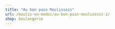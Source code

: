 ```yaml
---
title: "Au bon pain Moulissois"
url: /moulis-en-medoc/au-bon-pain-moulissois-2/
shop: boulangerie
---
```

